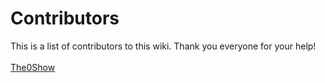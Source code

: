 <!-- This page is updated by GitHub Actions automatically, any changes will be overriden! -->

# Contributors
This is a list of contributors to this wiki. Thank you everyone for your help!<br><br>[The0Show](https://github.com/The0Show)